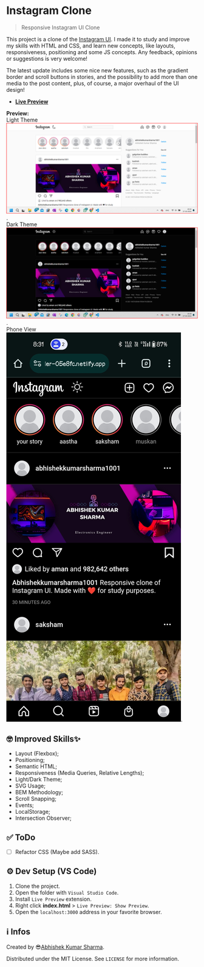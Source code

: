 # Instagram Clone

> Responsive Instagram UI Clone

This project is a clone of the [Instagram UI](https://instagram.com). I made it to study and improve my skills with HTML and CSS, and learn new concepts, like layouts, responsiveness, positioning and some JS concepts. Any feedback, opinions or suggestions is very welcome!

The latest update includes some nice new features, such as the gradient border and scroll buttons in stories, and the possibility to add more than one media to the post content, plus, of course, a major overhaul of the UI design!

- **[Live Preview](https://bit.ly/Insta-Clone_Abhishek001)**

**Preview:**</br>
Light Theme
![Light Theme-1](https://github.com/Abhishekkumarsharma1001/Instagram-Clone/blob/main/Screenshot%202024-03-27%20203413.png).</br>
Dark Theme
![Dark Theme-2](https://github.com/Abhishekkumarsharma1001/Instagram-Clone/blob/main/Screenshot%202024-03-27%20204941.png).</br>
Phone View
![Phone View3](https://github.com/Abhishekkumarsharma1001/Instagram-Clone/blob/main/Screenshot_2024-03-27-20-31-34-23_40deb401b9ffe8e1df2f1cc5ba480b12.jpg).</br>


## 🤓 Improved Skills✨ 

- Layout (Flexbox);
- Positioning;
- Semantic HTML;
- Responsiveness (Media Queries, Relative Lengths);
- Light/Dark Theme;
- SVG Usage;
- BEM Methodology;
- Scroll Snapping;
- Events;
- LocalStorage;
- Intersection Observer;

## ✅ ToDo 

- [ ] Refactor CSS (Maybe add SASS).

## ⚙ Dev Setup (VS Code)

1. Clone the project.
2. Open the folder with ``Visual Studio Code``.
3. Install ``Live Preview`` extension.
4. Right click **index.html** > ``Live Preview: Show Preview``.
5. Open the ``localhost:3000`` address in your favorite browser.

## ℹ Infos

Created by 😎[Abhishek Kumar Sharma](https://www.linkedin.com/in/abhishek-kumar-sharma-3b2bb0213).

Distributed under the MIT License. See ``LICENSE`` for more information.

